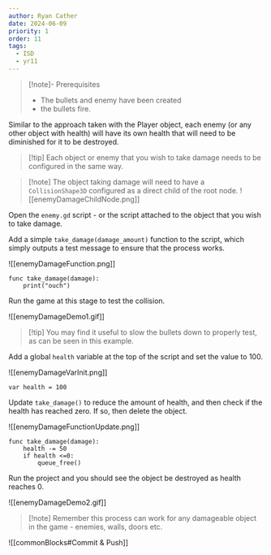 ```yaml
---
author: Ryan Cather
date: 2024-06-09
priority: 1
order: 11
tags:
  - ISD
  - yr11
---
```


> [!note]- Prerequisites
> - The bullets and enemy have been created
> - the bullets fire.

Similar to the approach taken with the Player object, each enemy (or any other object with health) will have its own health that will need to be diminished for it to be destroyed.

> [!tip] Each object or enemy that you wish to take damage needs to be configured in the same way.

> [!note] The object taking damage will need to have a `CollisionShape3D` configured as a direct child of the root node.
> ![[enemyDamageChildNode.png]]

Open the `enemy.gd` script  - or the script attached to the object that you wish to take damage.

Add a simple `take_damage(damage_amount)` function to the script, which simply outputs a test message to ensure that the process works.

![[enemyDamageFunction.png]]

```gdscript
func take_damage(damage):
	print("ouch")
```

Run the game at this stage to test the collision.

![[enemyDamageDemo1.gif]]


> [!tip] You may find it useful to slow the bullets down to properly test, as can be seen in this example.


Add a global `health` variable at the top of the script and set the value to 100.

![[enemyDamageVarInit.png]]

```gdscript
var health = 100
```

Update `take_damage()` to reduce the amount of health, and then check if the health has reached zero. If so, then delete the object.

![[enemyDamageFunctionUpdate.png]]

```gdscript
func take_damage(damage):
	health -= 50
	if health <=0:
		queue_free()
```

Run the project and you should see the object be destroyed as health reaches 0.

![[enemyDamageDemo2.gif]]

> [!note] Remember this process can work for any damageable object in the game - enemies, walls, doors etc.

![[commonBlocks#Commit & Push]]